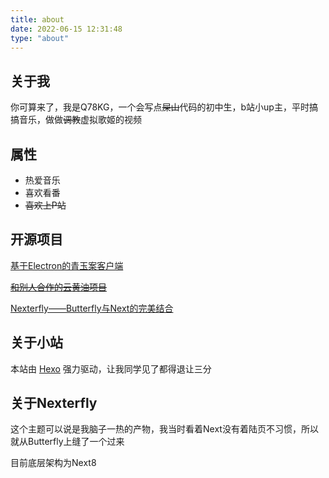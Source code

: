```yaml
---
title: about
date: 2022-06-15 12:31:48
type: "about"
---
```


## 关于我

你可算来了，我是Q78KG，一个会写点<del>屎山</del>代码的初中生，b站小up主，平时搞搞音乐，做做<del>调教</del>虚拟歌姬的视频

## 属性

- 热爱音乐
- 喜欢看番
- <del>喜欢上P站</del>

## 开源项目

[基于Electron的青玉案客户端](https://github.com/SuSWhW/CyanJade-Studio)

<del>[和别人合作的云黄油项目](https://amemei.github.io)<del/>

[Nexterfly——Butterfly与Next的完美结合](https://github.com/SuSWhW/hexo-theme-nexterfly)

## 关于小站

本站由 [Hexo](https://hexo.io/) 强力驱动，让我同学见了都得退让三分

## 关于Nexterfly

这个主题可以说是我脑子一热的产物，我当时看着Next没有着陆页不习惯，所以就从Butterfly上缝了一个过来

目前底层架构为Next8